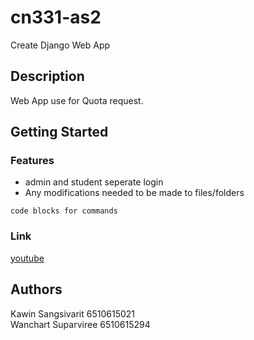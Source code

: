 # cn331-as2
Create Django Web App

## Description

Web App use for Quota request.

## Getting Started

### Features

* admin and student seperate login
* Any modifications needed to be made to files/folders

```
code blocks for commands
```

### Link

[youtube](https://youtu.be/MHycZ9htkZo?si=yNgAkMEwWzIXLJUL)

## Authors
Kawin Sangsivarit 6510615021 <br>
Wanchart Suparviree 6510615294

